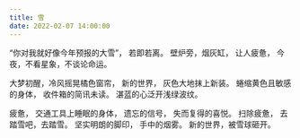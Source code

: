 ```yaml
---
title: 雪
date: 2022-02-07 14:00:00
---
```


“你对我就好像今年预报的大雪”，
若即若离。
壁炉旁，烟灰缸，
让人疲惫，
今夜，不看星象，不谈论命运。

大梦初醒，冷风摇晃橘色窗帘，
新的世界，
灰色大地抹上新装。
蜷缩黄色且敏感的身体，
收件箱的简讯未读。
湛蓝的心泛开浅绿波纹。

疲惫，
交通工具上睡眠的身体，
遗忘的信号，
失而复得的喜悦。
扫除疲惫，
去踏雪吧，去踏雪。
坚实明朗的脚印，
手中的烟雾。
新的世界，被雪球砸开。
